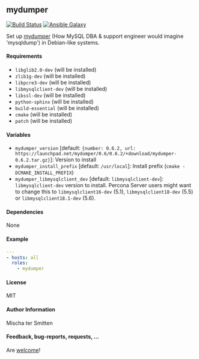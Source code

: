 ## mydumper

[![Build Status](https://travis-ci.org/Oefenweb/ansible-mydumper.svg?branch=master)](https://travis-ci.org/Oefenweb/ansible-mydumper) [![Ansible Galaxy](http://img.shields.io/badge/ansible--galaxy-mydumper-blue.svg)](https://galaxy.ansible.com/list#/roles/1996)

Set up [mydumper](https://launchpad.net/mydumper) (How MySQL DBA & support engineer would imagine 'mysqldump') in Debian-like systems.

#### Requirements

* `libglib2.0-dev` (will be installed)
* `zlib1g-dev` (will be installed)
* `libpcre3-dev` (will be installed)
* `libmysqlclient-dev` (will be installed)
* `libssl-dev` (will be installed)
* `python-sphinx` (will be installed)
* `build-essential` (will be installed)
* `cmake` (will be installed)
* `patch` (will be installed)

#### Variables

* `mydumper_version` [default: `{number: 0.6.2, url: https://launchpad.net/mydumper/0.6/0.6.2/+download/mydumper-0.6.2.tar.gz}`]: Version to install
* `mydumper_install_prefix` [default: `/usr/local`]: Install prefix (`cmake -DCMAKE_INSTALL_PREFIX`)
* `mydumper_libmysqlclient_dev` [default: `libmysqlclient-dev`]: `libmysqlclient-dev` version to install. Percona Server users might want to change this to `libmysqlclient16-dev` (5.1), `libmysqlclient18-dev` (5.5) or `libmysqlclient18.1-dev` (5.6).

#### Dependencies

None

#### Example

```yaml
---
- hosts: all
  roles:
    - mydumper
```

#### License

MIT

#### Author Information

Mischa ter Smitten

#### Feedback, bug-reports, requests, ...

Are [welcome](https://github.com/Oefenweb/ansible-mydumper/issues)!
